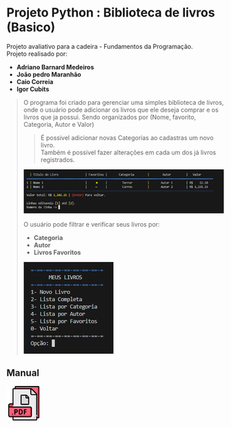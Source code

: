 # Projeto Python : Biblioteca de livros (Basico)
Projeto avaliativo para a cadeira - Fundamentos da Programação.    
Projeto realisado por:    
+ **Adriano Barnard Medeiros**    
+ **João pedro Maranhão**    
+ **Caio Correia**    
+ **Igor Cubits**

> O programa foi criado para gerenciar uma simples biblioteca de livros,
> onde o usuário pode adicionar os livros que ele deseja comprar e os livros que ja possui. 
> Sendo organizados por (Nome, favorito, Categoria, Autor e Valor)
>> É possivel adicionar novas Categorias ao cadastras um novo livro.    
>> Também é possivel fazer alterações em cada um dos já livros registrados.
>
> ![Tabela_De_Livros](./arquivos/imagens/Tabela.png)
>
> O usuário pode filtrar e verificar seus livros por:    
> + **Categoria**
> + **Autor**
> + **Livros Favoritos**
>
>![Tabela_De_Livros](./arquivos/imagens/Menu.png)
>
##  Manual
[<img src="./arquivos/imagens/pdf_icone.png" width="80">](./arquivos/manual/Manual_da_Biblioteca.pdf_icone)
    
